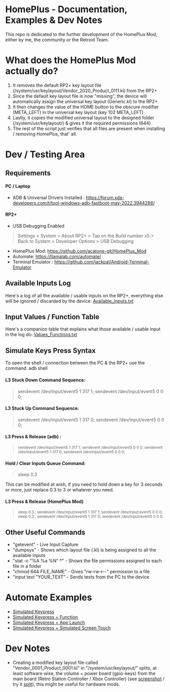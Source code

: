 # HomePlus - Documentation, Examples & Dev Notes

This repo is dedicated to the further development of the HomePlus Mod, either by me, the community or the Retroid Team.

# What does the HomePlus Mod actually do?

1) It removes the default RP2+ key layout file (/system/usr/keylayout/Vendor_2020_Product_0111.kl) from the RP2+ 
2) Since the default key layout file is now "missing", the device will automatically assign the universal key layout (Generic.kl) to the RP2+
3) It then changes the value of the HOME button to the obscure modifier (META_LEFT) in the universal key layout (key 102 META_LEFT)
4) Lastly, it copies the modified universal layout to the designed folder (/system/usr/keylayout/) & gives it the required permissions (644)
5) The rest of the script just verifies that all files are present when installing / removing HomePlus, that' all.

# Dev / Testing Area

## Requirements

#### PC / Laptop 

- ADB & Universal Drivers Installed : https://forum.xda-developers.com/t/tool-windows-adb-fastboot-may-2022.3944288/ 

#### RP2+

- USB Debugging Enabled 
> Settings > System > About RP2+ > Tap on the Build number x5 > Back to System > Developer Options > USB Debugging
- HomePlus Mod: https://github.com/acatone-git/HomePlus_Mod
- Automate: https://llamalab.com/automate/
- Terminal Emulator : https://github.com/jackpal/Android-Terminal-Emulator

## Available Inputs Log

Here's a log of all the available / usable inputs on the RP2+, everything else will be ignored / discarded by the device: [Available_Inputs.txt](https://github.com/acatone-git/HomePlus_Dev/blob/main/Docs/Available_Inputs.txt)

## Input Values / Function Table

Here's a companion table that explains what those available / usable input in the log do: [Values_Functions.txt](https://github.com/acatone-git/HomePlus_Dev/blob/main/Docs/Values_Functions.txt)

## Simulate Keys Press Syntax

To open the shell / connection between the PC & the RP2+ use the command: adb shell

#### L3 Stuck Down Command Sequence:

> sendevent /dev/input/event5 1 317 1; sendevent /dev/input/event5 0 0 0;

#### L3 Stuck Up Command Sequence:

> sendevent /dev/input/event5 1 317 0; sendevent /dev/input/event5 0 0 0;

#### L3 Press & Release (adb) :

> <sub>sendevent /dev/input/event5 1 317 1; sendevent /dev/input/event5 0 0 0; sendevent /dev/input/event5 1 317 0; sendevent /dev/input/event5 0 0 0;</sub>

#### Hold / Clear Inputs Queue Command:

> sleep 0.3 

This can be modified at wish, if you need to hold down a key for 3 seconds or more, just replace 0.3 to 3 or whatever you need.

#### L3 Press & Release (HomePlus Mod)

> <sub> sleep 0.3 ; sendevent /dev/input/event5 1 317 1; sendevent /dev/input/event5 0 0 0;  sleep 0.3 ; sendevent /dev/input/event5 1 317 0; sendevent /dev/input/event5 0 0 0;</sub>

## Other Useful Commands

- "getevent" - Live Input Capture
- "dumpsys" - Shows which layout file (.kl) is being assigned to all the available inputs
- "stat -c "%A %a %N" *" - Shows the file permissions assigned to each file in a folder
- "chmod 644 FILE_NAME" - Gives "rw-rw-r--" permission to a file
- "input text "YOUR_TEXT" - Sends texts from the PC to the device

# Automate Examples 

- [Simulated Keypress]()
- [Simulated Keypress + Function]()
- [Simulated Keypress + App Launch]()
- [Simulated Keypress + Simulated Screen Touch]()

# Dev Notes

- Creating a modified key layout file called "Vendor_0001_Product_0001.kl" in "/system/usr/keylayout/" splits, at least software wise, the volume + power board (gpio-keys) from the main board (Retro Station Controller / Xbox Controller) (see [screenshot](https://github.com/acatone-git/HomePlus_Dev/blob/main/Split/split.png) / try it [split](https://github.com/acatone-git/HomePlus_Dev/blob/main/Split/split.zip)), this might be useful for hardware mods.
